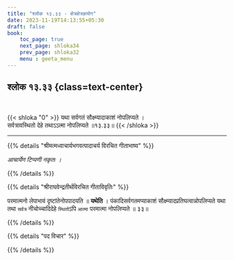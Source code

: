 ```yaml
---
title: "श्लोक १३.३३ - क्षेत्रक्षेत्रज्ञयोग"
date: 2023-11-19T14:13:55+05:30
draft: false
book:
    toc_page: true
    next_page: shloka34
    prev_page: shloka32
    menu : geeta_menu
---
```




## श्लोक १३.३३ {class=text-center}

<br/>

{{< shloka  "0"  >}}
यथा सर्वगतं सौक्ष्म्यादाकाशं नोपलिप्यते ।  
सर्वत्रावस्थितो देहे तथाऽऽत्मा नोपलिप्यते ॥१३.३३॥
{{< /shloka >}}

---


{{% details "श्रीमत्मध्वाचार्यभगवत्पादाचर्य विरचित  गीताभाष्य" %}}

*आचार्येण टिप्पणी नकृतः ।*


{{% /details %}}



{{% details "श्रीराघवेन्द्रतीर्थविरचित गीताविवृतिः" %}}

परमात्मनो लेपाभावं दृष्टांतेनोपपादयति ॥ **यथेति** । 
पंकादिसर्वगतमप्याकाशं सौक्ष्म्यादप्रतिघत्वान्नोपलिप्यते 
यथा तथा `सर्वत्र` नीचोच्चादिदेहे `स्थितो`ऽपि `आत्मा` 
परमात्मा नोपलिप्यते ॥ ३३॥

{{% /details %}}



{{% details "पद विचार" %}}


{{% /details %}}
